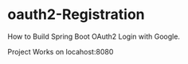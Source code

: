 # oauth2-Registration

How to Build Spring Boot OAuth2 Login with Google.

Project Works on locahost:8080
